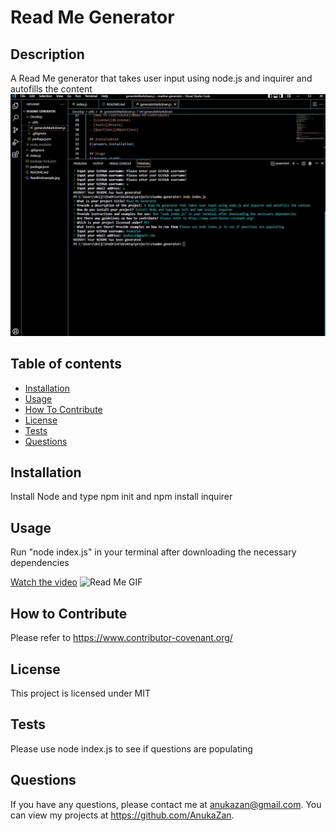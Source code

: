 
  
  # Read Me Generator

  ## Description
  A Read Me generator that takes user input using node.js and inquirer and autofills the content
  ![Read Me Image](./ReadMeExample.jpg)

  ## Table of contents
  - [Installation](#Installation)
  - [Usage](#Usage)
  - [How To Contribute](#How-to-Contribute)
  - [License](#License)
  - [Tests](#Tests)
  - [Questions](#Questions)

  ## Installation
  Install Node and type npm init and npm install inquirer

  ## Usage
  Run "node index.js" in your terminal after downloading the necessary dependencies
  
  [Watch the video](https://drive.google.com/file/d/1BU3mawMrZc_rwoywFP3lGs-4a46dxI0x/view)
  ![Read Me GIF](./Read-Me-Generator.gif)

  ## How to Contribute 
  Please refer to https://www.contributor-covenant.org/
  
  ## License
  This project is licensed under MIT

  ## Tests
  Please use node index.js to see if questions are populating

  ## Questions
  If you have any questions, please contact me at anukazan@gmail.com. You can view my projects at https://github.com/AnukaZan.
